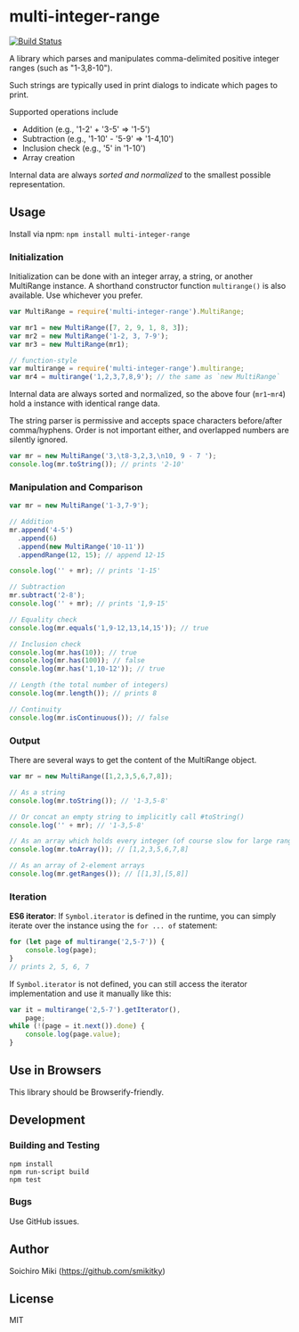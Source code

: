 # multi-integer-range

[![Build Status](https://travis-ci.org/smikitky/node-multi-integer-range.svg?branch=master)](https://travis-ci.org/smikitky/node-multi-integer-range)

A library which parses and manipulates comma-delimited positive integer ranges (such as "1-3,8-10").

Such strings are typically used in print dialogs to indicate which pages to print.

Supported operations include

- Addition (e.g., '1-2' + '3-5' => '1-5')
- Subtraction (e.g., '1-10' - '5-9' => '1-4,10')
- Inclusion check (e.g., '5' in '1-10')
- Array creation

Internal data are always *sorted and normalized* to the smallest possible
representation.

## Usage

Install via npm: `npm install multi-integer-range`

### Initialization

Initialization can be done with an integer array, a string, or another MultiRange instance.
A shorthand constructor function `multirange()` is also available.
Use whichever you prefer.

```js
var MultiRange = require('multi-integer-range').MultiRange;

var mr1 = new MultiRange([7, 2, 9, 1, 8, 3]);
var mr2 = new MultiRange('1-2, 3, 7-9');
var mr3 = new MultiRange(mr1);

// function-style
var multirange = require('multi-integer-range').multirange;
var mr4 = multirange('1,2,3,7,8,9'); // the same as `new MultiRange`
```

Internal data are always sorted and normalized,
so the above four (`mr1`-`mr4`) hold a instance with identical range data.

The string parser is permissive and accepts space characters
before/after comma/hyphens. Order is not important either, and
overlapped numbers are silently ignored.

```js
var mr = new MultiRange('3,\t8-3,2,3,\n10, 9 - 7 ');
console.log(mr.toString()); // prints '2-10'
```

### Manipulation and Comparison

```js
var mr = new MultiRange('1-3,7-9');

// Addition
mr.append('4-5')
  .append(6)
  .append(new MultiRange('10-11'))
  .appendRange(12, 15); // append 12-15

console.log('' + mr); // prints '1-15'

// Subtraction
mr.subtract('2-8');
console.log('' + mr); // prints '1,9-15'

// Equality check
console.log(mr.equals('1,9-12,13,14,15')); // true

// Inclusion check
console.log(mr.has(10)); // true
console.log(mr.has(100)); // false
console.log(mr.has('1,10-12')); // true

// Length (the total number of integers)
console.log(mr.length()); // prints 8

// Continuity
console.log(mr.isContinuous()); // false
```

### Output

There are several ways to get the content of the MultiRange object.

```js
var mr = new MultiRange([1,2,3,5,6,7,8]);

// As a string
console.log(mr.toString()); // '1-3,5-8'

// Or concat an empty string to implicitly call #toString()
console.log('' + mr); // '1-3,5-8'

// As an array which holds every integer (of course slow for large range)
console.log(mr.toArray()); // [1,2,3,5,6,7,8]

// As an array of 2-element arrays
console.log(mr.getRanges()); // [[1,3],[5,8]]
```

### Iteration

**ES6 iterator**: If `Symbol.iterator` is defined in the runtime,
you can simply iterate over the instance using the `for ... of` statement:

```js
for (let page of multirange('2,5-7')) {
    console.log(page);
}
// prints 2, 5, 6, 7
```

If `Symbol.iterator` is not defined, you can still access the iterator
implementation and use it manually like this:

```js
var it = multirange('2,5-7').getIterator(),
    page;
while (!(page = it.next()).done) {
    console.log(page.value);
}
```

## Use in Browsers

This library should be Browserify-friendly.

## Development

### Building and Testing

```
npm install
npm run-script build
npm test
```

### Bugs

Use GitHub issues.

## Author

Soichiro Miki (https://github.com/smikitky)

## License

MIT
